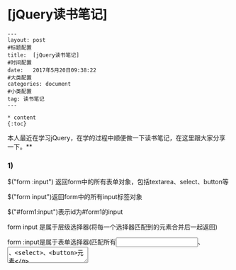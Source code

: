 # [jQuery读书笔记]

```
---
layout: post
#标题配置
title:  [jQuery读书笔记]
#时间配置
date:   2017年5月20日09:38:22
#大类配置
categories: document
#小类配置
tag: 读书笔记
---
```



```
* content
{:toc}
```

本人最近在学习jQuery，在学的过程中顺便做一下读书笔记，在这里跟大家分享一下。**



### 1)

$("form :input") 返回form中的所有表单对象，包括textarea、select、button等

$("form input")返回form中的所有input标签对象

$("#form1:input")表示id为#form1的input

form input 是属于层级选择器(将每一个选择器匹配到的元素合并后一起返回)

form :input是属于表单选择器(匹配所有<input>、<textarea>、<select>、<button>元素



### 2) 

```javascript
1. <div id = "id#b">bb</div>  
2. <div id = "id[1]">cc</div>  
```

上述div不能用普通方式来获取，例如

```javascript
1. $("#id#b");  
2. $("#id[1]");  
```

而应该用转义字符：

```javascript
1. $("#id\#b");  
2. $("#id\[1\]");  
```



### 3)

```javascript
1. $(document).ready(function(){  
2.      //...  
3. });  
4. 可以简写为  
5. $(function(){  
6.   //...  
7. })  
```



### 4)

```html
1. <div class="test">  
2.    <div style="display:none;">aa</div>  
3.    <div style="display:none;">bb</div>  
4.    <div style="display:none;">cc</div>  
5.    <div class="test" style="display:none;">dd</div>  
6. </div>  
7. <div class="test" style="display:none;">ee</div>  
8. <div class="test" style="display:none;">ff</div>  
```

下面用jquery选取：

```javascript
1. $(function(){  
2.   //注意区分类似这样的选择器  
3.   //虽然一个空格，却截然不同的效果.  
4.    var t_a = ('.test :hidden');  
5.    var t_b = ('.test:hidden');  
6.    var len_a = $t_a.length;  
7.    var len_b = $t_b.length;  
8.    ("<p>('.test :hidden')的长度为"+len_a+"</p>").appendTo("body");  //4  
9.    ("<p>('.test:hidden')的长度为"+len_b+"</p>").appendTo("body");   //3  
10. })  

```

原因是：

var $t_a = $(".test :hidden");

以上代码是选取class为"test"的元素里面的隐藏元素

而代码：

var $t_b = $(".test:hidden");

这是选取隐藏的class为“test”的元素



### 5)

detach()和remove()一样，也是从DOM中去掉匹配的元素。但是这个方法不会把匹配的元素从jQuery对象中删除，因而可以在将来再使用这些匹配的元素，与remove不同的是，所以绑定的事件、附加的数据等都会保留下来。



### 6)

$(this).clone(true).appendTo("body"); //注意参数true

在clone()方法中传递了一个参数true，它的含义是复制元素的同事复制元素中所绑定的事件，因而该元素的副本也同样具有复制功能。



### 7)

在css()方法中，如果属性中带有“-”符号，例如font-size属性，如果在设置这些属性的值得时候不带引号，那么就要用驼峰式写法，例如：

$("p").css({fontSize : "30px" , backgroundColor : "#888888"});

如果加上了引号，既可以写成"font-size",也可以写成“fontSize”。



## #8)

show()方法和hide()方法会同时修改元素的多个样式属性，即高度、宽度和不透明度；fadeOut()和fadeIn()方法智慧修改元素的不透明度；slideDown()方法和slideUp()方法智慧改变元素的高度。

9) 

```javascript
1. $("button:eq(1)").click(function () {  
2.       $("#panel").stop();//停止当前动画，继续下一个动画  
3.   });  
4.   $("button:eq(2)").click(function () {  
5.       $("#panel").stop(true);//清除元素的所有动画  
6.   });  
7.   $("button:eq(3)").click(function () {  
8.       $("#panel").stop(false,true);//让当前动画直接到达末状态 ，继续下一个动画  
9.   });  
10.   $("button:eq(4)").click(function () {  
11.       $("#panel").stop(true,true);//清除元素的所有动画，让当前动画直接到达末状态   
12.   });  

```



### 10)

animate回调函数

```javascript
 $("#panel").click(function () {  
 $(this).animate({left: "400px", height: "200px", opacity: "1"}, 3000)  
                     .animate({top: "200px", width: "200px"}, 3000, function () {  
                         $(this).css("border", "5px solid blue");  
                     })  

```



### 11)

用attr()和prop()访问对象的属性的原则：

第一个原则：只添加属性名称该属性就会生效应该使用prop()；

第一个原则：只存在true/false的属性应该使用prop()。

按照官方说明，如果是设置disable和checked这些属性，应使用prop()方法，而不是使用attr()方法。（例如在某些浏览器里，只要写了disabled属性就可以，有些则要写：disabled = “disabled”。）